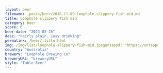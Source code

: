 ```yaml
---
layout: beer
filename: _posts/beer/2016-11-09-loophole-slippery-fish-mid.md
title: Loophole slippery fish mid
category: beer
score: 6
beer-date: "2023-08-26"
desc: "Fairly plain. Easy drinking"
permalink: /beer/:title.html
img: /img/list/loophole-slippery-fish-mid.jpeguntappd: "https://untappd.com/b/loophole-brewing-co-slippery-fish-mid/3403949"
country: "Australia"
brewery: "Loophole Brewing Co"
breweryURL: "breweryURL"
style: "Table Beer"
---
```

